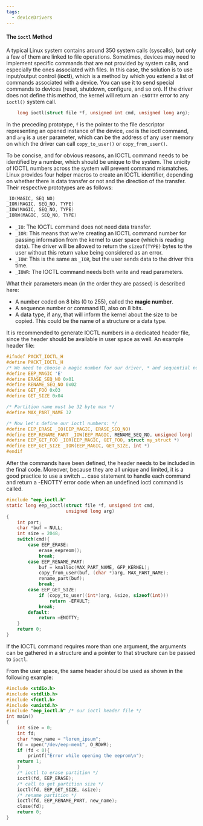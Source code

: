 ```yaml
---
tags:
  - deviceDrivers
---
```

#### The `ioctl` Method
A typical Linux system contains around 350 system calls (syscalls), but only a few of them are linked to file operations. Sometimes, devices may need to implement specific commands that are not provided by system calls, and especially the ones associated with files. In this case, the solution is to use input/output control (**ioctl**), which is a method by which you extend a list of commands associated with a device. You can use it to send special commands to devices (reset, shutdown, configure, and so on). If the driver does not define this method, the kernel will return an `-ENOTTY` error to any `ioctl()` system call.
```c
	long ioctl(struct file *f, unsigned int cmd, unsigned long arg);
```

In the preceding prototype, `f` is the pointer to the file descriptor representing an opened instance of the device, `cmd` is the ioctl command, and `arg` is a user parameter, which can be the address of any user memory on which the driver can call `copy_to_user()` or `copy_from_user()`.

To be concise, and for obvious reasons, an IOCTL command needs to be identified by a number, which should be unique to the system. The unicity of IOCTL numbers across the system will prevent command mismatches. Linux provides four helper macros to create an IOCTL identifier, depending on whether there is data transfer or not and the direction of the transfer. Their respective prototypes are as follows:
```c
_IO(MAGIC, SEQ_NO)
_IOR(MAGIC, SEQ_NO, TYPE)
_IOW(MAGIC, SEQ_NO, TYPE)
_IORW(MAGIC, SEQ_NO, TYPE)
```
- `_IO`: The IOCTL command does not need data transfer. 
- `_IOR`: This means that we're creating an IOCTL command number for passing information from the kernel to user space (which is reading data). The driver will be allowed to return the `sizeof(TYPE)` bytes to the user without this return value being considered as an error.
- `_IOW`: This is the same as `_IOR`, but the user sends data to the driver this time.
- `_IOWR`: The IOCTL command needs both write and read parameters.

What their parameters mean (in the order they are passed) is described here:
- A number coded on 8 bits (0 to 255), called the **magic number**. 
- A sequence number or command ID, also on 8 bits. 
- A data type, if any, that will inform the kernel about the size to be copied. This could be the name of a structure or a data type.

It is recommended to generate IOCTL numbers in a dedicated header file, since the header should be available in user space as well. An example header file:
```c
#ifndef PACKT_IOCTL_H
#define PACKT_IOCTL_H
/* We need to choose a magic number for our driver, * and sequential numbers for each command: */
#define EEP_MAGIC 'E'
#define ERASE_SEQ_NO 0x01
#define RENAME_SEQ_NO 0x02
#define GET_FOO 0x03
#define GET_SIZE 0x04

/* Partition name must be 32 byte max */
#define MAX_PART_NAME 32

/* Now let's define our ioctl numbers: */
#define EEP_ERASE _IO(EEP_MAGIC, ERASE_SEQ_NO)
#define EEP_RENAME_PART _IOW(EEP_MAGIC, RENAME_SEQ_NO, unsigned long) 
#define EEP_GET_FOO _IOR(EEP_MAGIC, GET_FOO, struct my_struct *) 
#define EEP_GET_SIZE _IOR(EEP_MAGIC, GET_SIZE, int *)
#endif
```

After the commands have been defined, the header needs to be included in the final code. Moreover, because they are all unique and limited, it is a good practice to use a switch ... case statement to handle each command and return a -ENOTTY error code when an undefined ioctl command is called.
```c
#include "eep_ioctl.h"
static long eep_ioctl(struct file *f, unsigned int cmd,
					  unsigned long arg)
{
	int part;
	char *buf = NULL;
	int size = 2048;
	switch(cmd){
		case EEP_ERASE:
			erase_eepreom();
			break;
		case EEP_RENAME_PART:
			buf = kmalloc(MAX_PART_NAME, GFP_KERNEL);
			copy_from_user(buf, (char *)arg, MAX_PART_NAME);
			rename_part(buf);
			break;
		case EEP_GET_SIZE:
			if (copy_to_user((int*)arg, &size, sizeof(int)))
				return -EFAULT;
			break;
		default:
			return –ENOTTY;
	}
	return 0;
}
```

If the IOCTL command requires more than one argument, the arguments can be gathered in a structure and a pointer to that structure can be passed to `ioctl`.

From the user space, the same header should be used as shown in the following example:
```c
#include <stdio.h>
#include <stdlib.h>
#include <fcntl.h>
#include <unistd.h>
#include "eep_ioctl.h" /* our ioctl header file */
int main()
{
	int size = 0;
	int fd;
	char *new_name = "lorem_ipsum";
	fd = open("/dev/eep-mem1", O_RDWR);
	if (fd < 0){
		printf("Error while opening the eeprom\n");
	return 1;
	}
	/* ioctl to erase partition */
	ioctl(fd, EEP_ERASE);
	/* call to get partition size */
	ioctl(fd, EEP_GET_SIZE, &size);
	/* rename partition */
	ioctl(fd, EEP_RENAME_PART, new_name);
	close(fd);
	return 0;
}
```